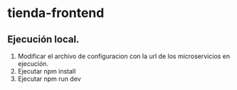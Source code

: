 # tienda-frontend

## Ejecución local.

1. Modificar el archivo de configuracion con la url de los microservicios en ejecución.
2. Ejecutar npm install
3. Ejecutar npm run dev
